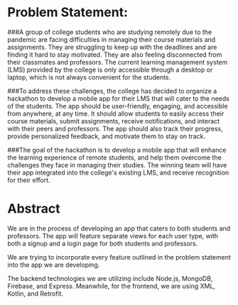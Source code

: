 # Problem Statement:

###A group of college students who are studying remotely due to the pandemic are facing difficulties in managing their course materials and assignments. They are struggling to keep up with the deadlines and are finding it hard to stay motivated. They are also feeling disconnected from their classmates and professors. The current learning management system (LMS) provided by the college is only accessible through a desktop or laptop, which is not always convenient for the students.

###To address these challenges, the college has decided to organize a hackathon to develop a mobile app for their LMS that will cater to the needs of the students. The app should be user-friendly, engaging, and accessible from anywhere, at any time. It should allow students to easily access their course materials, submit assignments, receive notifications, and interact with their peers and professors. The app should also track their progress, provide personalized feedback, and motivate them to stay on track.

###The goal of the hackathon is to develop a mobile app that will enhance the learning experience of remote students, and help them overcome the challenges they face in managing their studies. The winning team will have their app integrated into the college's existing LMS, and receive recognition for their effort.

# Abstract
We are in the process of developing an app that caters to both students and professors. The app will feature separate views for each user type, with both a signup and a login page for both students and professors.

We are trying to incorporate every feature outlined in the problem statement into the app we are developing.

The backend technologies we are utilizing include Node.js, MongoDB, Firebase, and Express. Meanwhile, for the frontend, we are using XML, Kotlin, and Retrofit.
